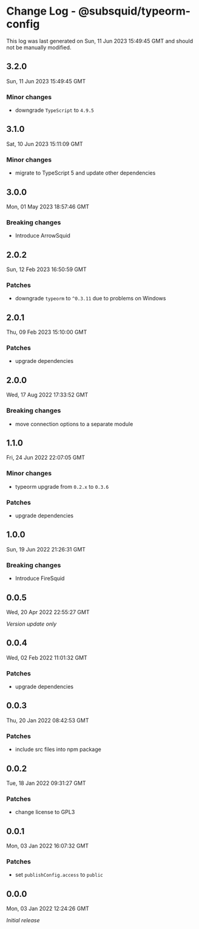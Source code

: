 # Change Log - @subsquid/typeorm-config

This log was last generated on Sun, 11 Jun 2023 15:49:45 GMT and should not be manually modified.

## 3.2.0
Sun, 11 Jun 2023 15:49:45 GMT

### Minor changes

- downgrade `TypeScript` to `4.9.5`

## 3.1.0
Sat, 10 Jun 2023 15:11:09 GMT

### Minor changes

- migrate to TypeScript 5 and update other dependencies

## 3.0.0
Mon, 01 May 2023 18:57:46 GMT

### Breaking changes

- Introduce ArrowSquid

## 2.0.2
Sun, 12 Feb 2023 16:50:59 GMT

### Patches

- downgrade `typeorm` to `^0.3.11` due to problems on Windows

## 2.0.1
Thu, 09 Feb 2023 15:10:00 GMT

### Patches

- upgrade dependencies

## 2.0.0
Wed, 17 Aug 2022 17:33:52 GMT

### Breaking changes

- move connection options to a separate module

## 1.1.0
Fri, 24 Jun 2022 22:07:05 GMT

### Minor changes

- typeorm upgrade from `0.2.x` to `0.3.6`

### Patches

- upgrade dependencies

## 1.0.0
Sun, 19 Jun 2022 21:26:31 GMT

### Breaking changes

- Introduce FireSquid

## 0.0.5
Wed, 20 Apr 2022 22:55:27 GMT

_Version update only_

## 0.0.4
Wed, 02 Feb 2022 11:01:32 GMT

### Patches

- upgrade dependencies

## 0.0.3
Thu, 20 Jan 2022 08:42:53 GMT

### Patches

- include src files into npm package

## 0.0.2
Tue, 18 Jan 2022 09:31:27 GMT

### Patches

- change license to GPL3

## 0.0.1
Mon, 03 Jan 2022 16:07:32 GMT

### Patches

- set `publishConfig.access` to `public`

## 0.0.0
Mon, 03 Jan 2022 12:24:26 GMT

_Initial release_

